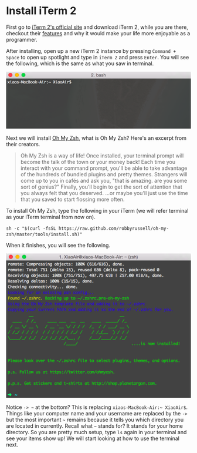 # Install iTerm 2

First go to [iTerm 2's official site](https://iterm2.com/) and download iTerm 2, while you are there, checkout their [features](https://iterm2.com/features.html) and why it would make your life more enjoyable as a programmer.

After installing, open up a new iTerm 2 instance by pressing `Command + Space` to open up spotlight and type in `iTerm 2` and press `Enter`. You will see the following, which is the same as what you saw in terminal.

![iTerm 2](images/iterm_1.png)

Next we will install [Oh My Zsh](https://github.com/robbyrussell/oh-my-zsh), what is Oh My Zsh? Here's an excerpt from their creators.

> Oh My Zsh is a way of life! Once installed, your terminal prompt will become the talk of the town or your money back! Each time you interact with your command prompt, you'll be able to take advantage of the hundreds of bundled plugins and pretty themes. Strangers will come up to you in cafés and ask you, "that is amazing. are you some sort of genius?" Finally, you'll begin to get the sort of attention that you always felt that you deserved. ...or maybe you'll just use the time that you saved to start flossing more often.

To install Oh My Zsh, type the following in your iTerm (we will refer terminal as your iTerm terminal from now on).

```
sh -c "$(curl -fsSL https://raw.github.com/robbyrussell/oh-my-zsh/master/tools/install.sh)"
```

When it finishes, you will see the following.

![iTerm Oh My Zsh installation](images/iterm_2.png)

Notice `-> ~` at the bottom? This is replacing `xiaos-MacBook-Air:~ XiaoAir$`. Things like your computer name and your username are replaced by the `->` but the most important `~` remains because it tells you which directory you are located in currently. Recall what `~` stands for? It stands for your home directory. So you are pretty much setup, type `ls` again in your terminal and see your items show up! We will start looking at how to use the terminal next.
